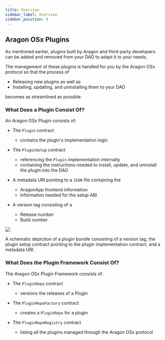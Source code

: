 ```yaml
---
title: Overview
sidebar_label: Overview
sidebar_position: 0
---
```


## Aragon OSx Plugins

As mentioned earlier, plugins built by Aragon and third-party developers can be added and removed from your DAO to adapt it to your needs.

The management of these plugins is handled for you by the Aragon OSx protocol so that the process of

- Releasing new plugins as well as
- Installing, updating, and uninstalling them to your DAO

becomes as streamlined as possible.

### What Does a Plugin Consist Of?

An Aragon OSx Plugin consists of:

- The `Plugin` contract

  - contains the plugin's implementation logic

- The `PluginSetup` contract

  - referencing the `Plugin` implementation internally
  - containing the instructions needed to install, update, and uninstall the plugin into the DAO

- A metadata URI pointing to a `JSON` file containing the

  - AragonApp frontend information
  - Information needed for the setup ABI

- A version tag consisting of a

  - Release number
  - Build number

<div class="center-column">

![](/optimized-svg/plugins/plugin-version.drawio.svg)

<p class="caption">
  A schematic depiction of a plugin bundle consisting of a version tag, the plugin setup contract pointing to the plugin implementation contract, and a metadata URI.
</p>

</div>

### What Does the Plugin Framework Consist Of?

The Aragon OSx Plugin Framework consists of:

- The `PluginRepo` contract

  - versions the releases of a Plugin

- The `PluginRepoFactory` contract

  - creates a `PluginRepo` for a plugin

- The `PluginRepoRegistry` contract

  - listing all the plugins managed through the Aragon OSx protocol
